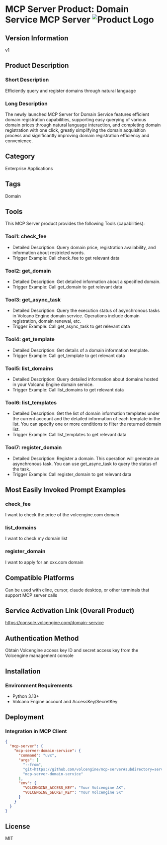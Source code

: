 # MCP Server Product: Domain Service MCP Server ![Product Logo](https://ti.volccdn.com/obj/net-fe/assets/Internet.svg)


## Version Information
v1

## Product Description
### Short Description
Efficiently query and register domains through natural language
### Long Description
The newly launched MCP Server for Domain Service features efficient domain registration capabilities, supporting easy querying of various domain prices through natural language interaction, and completing domain registration with one click, greatly simplifying the domain acquisition process and significantly improving domain registration efficiency and convenience.

## Category
Enterprise Applications

## Tags
Domain

## Tools
This MCP Server product provides the following Tools (capabilities):
### Tool1: check_fee
 - Detailed Description: Query domain price, registration availability, and information about restricted words.
 - Trigger Example: Call check_fee to get relevant data
### Tool2: get_domain
 - Detailed Description: Get detailed information about a specified domain.
 - Trigger Example: Call get_domain to get relevant data
### Tool3: get_async_task
 - Detailed Description: Query the execution status of asynchronous tasks in Volcano Engine domain service. Operations include domain registration, domain renewal, etc.
 - Trigger Example: Call get_async_task to get relevant data
### Tool4: get_template
 - Detailed Description: Get details of a domain information template.
 - Trigger Example: Call get_template to get relevant data
### Tool5: list_domains
 - Detailed Description: Query detailed information about domains hosted in your Volcano Engine domain service.
 - Trigger Example: Call list_domains to get relevant data
### Tool6: list_templates
 - Detailed Description: Get the list of domain information templates under the current account and the detailed information of each template in the list. You can specify one or more conditions to filter the returned domain list.
 - Trigger Example: Call list_templates to get relevant data
### Tool7: register_domain
 - Detailed Description: Register a domain. This operation will generate an asynchronous task. You can use get_async_task to query the status of the task.
 - Trigger Example: Call register_domain to get relevant data


## Most Easily Invoked Prompt Examples
### check_fee
I want to check the price of the volcengine.com domain

### list_domains
I want to check my domain list

### register_domain
I want to apply for an xxx.com domain


## Compatible Platforms  
Can be used with cline, cursor, claude desktop, or other terminals that support MCP server calls

## Service Activation Link (Overall Product)
<https://console.volcengine.com/domain-service>


## Authentication Method
Obtain Volcengine access key ID and secret access key from the Volcengine management console

## Installation

### Environment Requirements

- Python 3.13+
- Volcano Engine account and AccessKey/SecretKey


## Deployment
### Integration in MCP Client

```json
{
  "mcp-server": {
    "mcp-server-domain-service": {
      "command": "uvx",
      "args": [
        "--from",
        "git+https://github.com/volcengine/mcp-server#subdirectory=server/mcp_server_domain_service",
        "mcp-server-domain-service"
      ],
      "env": {
        "VOLCENGINE_ACCESS_KEY": "Your Volcengine AK",
        "VOLCENGINE_SECRET_KEY": "Your Volcengine SK"
      }
    }
  }
}
```

## License
MIT
